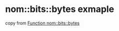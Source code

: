 # nom::bits::bytes exmaple

copy from [Function nom::bits::bytes](https://docs.rs/nom/7.0.0/nom/bits/fn.bytes.html)
